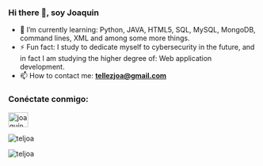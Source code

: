 ### Hi there 👋, soy Joaquin

<!--
**teljoa/teljoa** is a ✨ _special_ ✨ repository because its `README.md` (this file) appears on your GitHub profile.
-->

- 🌱 I’m currently learning: Python, JAVA, HTML5, SQL, MySQL, MongoDB, command lines, XML and among some more things.
- ⚡ Fun fact: I study to dedicate myself to cybersecurity in the future, and in fact I am studying the higher degree of: Web application development.
- 📫 How to contact me: **tellezjoa@gmail.com**

<h3 align="left">Conéctate conmigo:</h3>
<p align="left">
<a href="https://linkedin.com/in/joaquín garcía téllez" target= "en blanco"><img align="center" src="https://raw.githubusercontent.com/rahuldkjain/github-profile-readme-generator/master/src/images/icons/Social/linked-in-alt.svg" alt=" joaquín garcía téllez" height="30" width="40" /></a>
</p>


<p> <img align="center" src="https://github-readme-stats.vercel.app/api?username=teljoa&show_icons=true&locale=en" alt="teljoa" /></p>

<p><img align="center" src="https://github-readme-streak-stats.herokuapp.com/?user=teljoa&" alt="teljoa" /></p>
